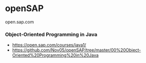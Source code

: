 # openSAP
open.sap.com

### Object-Oriented Programming in Java
* https://open.sap.com/courses/java1/
* https://github.com/Nov05/openSAP/tree/master/00%20Object-Oriented%20Programming%20in%20Java

